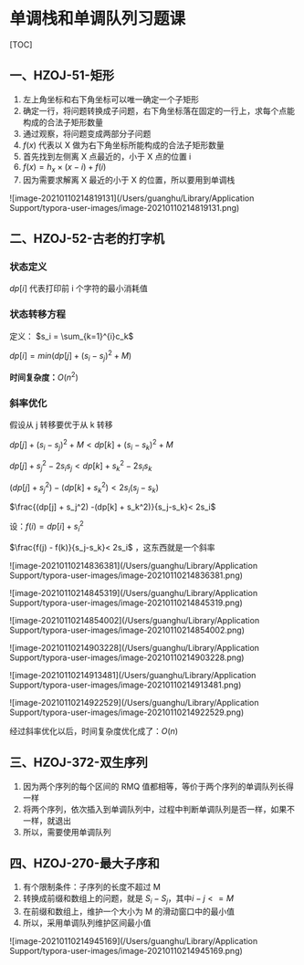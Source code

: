 # 单调栈和单调队列习题课

[TOC]

## 一、HZOJ-51-矩形

1. 左上角坐标和右下角坐标可以唯一确定一个子矩形
2. 确定一行，将问题转换成子问题，右下角坐标落在固定的一行上，求每个点能构成的合法子矩形数量
3. 通过观察，将问题变成两部分子问题
4. $f(x)$ 代表以 X 做为右下角坐标所能构成的合法子矩形数量
5. 首先找到左侧离 X 点最近的，小于 X 点的位置 i
6. $f(x) = h_x\times (x-i) + f(i)$
7. 因为需要求解离 X 最近的小于 X 的位置，所以要用到单调栈

![image-20210110214819131](/Users/guanghu/Library/Application Support/typora-user-images/image-20210110214819131.png)



## 二、HZOJ-52-古老的打字机

### 状态定义

$dp[i]$ 代表打印前 i 个字符的最小消耗值



### 状态转移方程

定义： $s_i = \sum_{k=1}^{i}c_k$

$dp[i] = min(dp[j] + (s_i - s_j)^2 + M)$



**时间复杂度：**$O(n^2)$



### 斜率优化

假设从 j 转移要优于从 k 转移

$dp[j] + (s_i-s_j)^2+M < dp[k] + (s_i-s_k)^2+M$

$dp[j] + s_j^2-2s_is_j < dp[k] + s_k^2-2s_is_k$

$(dp[j] + s_j^2) -(dp[k] + s_k^2)< 2s_i(s_j-s_k)$

$\frac{(dp[j] + s_j^2) -(dp[k] + s_k^2)}{s_j-s_k}< 2s_i$

设：$f(i) = dp[i] + s_i^2$

$\frac{f(j) - f(k)}{s_j-s_k}< 2s_i$ ，这东西就是一个斜率

![image-20210110214836381](/Users/guanghu/Library/Application Support/typora-user-images/image-20210110214836381.png)

![image-20210110214845319](/Users/guanghu/Library/Application Support/typora-user-images/image-20210110214845319.png)

![image-20210110214854002](/Users/guanghu/Library/Application Support/typora-user-images/image-20210110214854002.png)

![image-20210110214903228](/Users/guanghu/Library/Application Support/typora-user-images/image-20210110214903228.png)

![image-20210110214913481](/Users/guanghu/Library/Application Support/typora-user-images/image-20210110214913481.png)

![image-20210110214922529](/Users/guanghu/Library/Application Support/typora-user-images/image-20210110214922529.png)



经过斜率优化以后，时间复杂度优化成了：$O(n)$



## 三、HZOJ-372-双生序列

1. 因为两个序列的每个区间的 RMQ 值都相等，等价于两个序列的单调队列长得一样
2. 将两个序列，依次插入到单调队列中，过程中判断单调队列是否一样，如果不一样，就退出
3. 所以，需要使用单调队列



## 四、HZOJ-270-最大子序和

1. 有个限制条件：子序列的长度不超过 M
2. 转换成前缀和数组上的问题，就是 $S_i - S_j$，其中$i-j <= M$
3. 在前缀和数组上，维护一个大小为 M 的滑动窗口中的最小值
4. 所以，采用单调队列维护区间最小值

![image-20210110214945169](/Users/guanghu/Library/Application Support/typora-user-images/image-20210110214945169.png)





